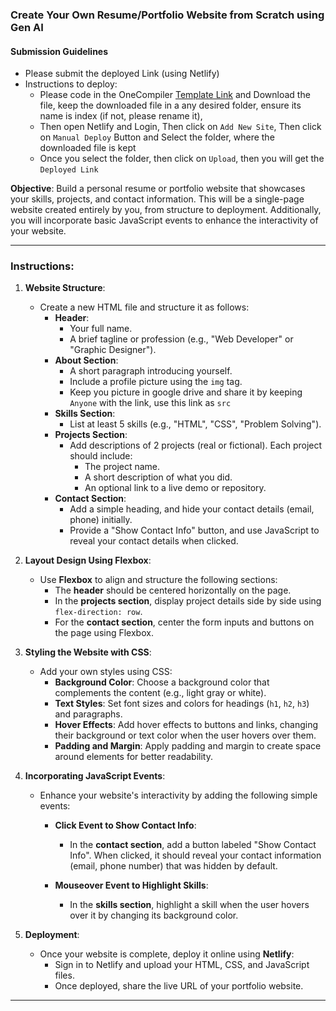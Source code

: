 ### Create Your Own Resume/Portfolio Website from Scratch using Gen AI

#### Submission Guidelines

- Please submit the deployed Link (using Netlify)
- Instructions to deploy:
    - Please code in the OneCompiler [Template Link](https://onecompiler.com/html/42rrx8jyu) and Download the file, keep the downloaded file in a any desired folder, ensure its name is index (if not, please rename it), 
    - Then open Netlify and Login, Then click on `Add New Site`, Then click on `Manual Deploy` Button and Select the folder, where the downloaded file is kept
    - Once you select the folder, then click on `Upload`, then you will get the `Deployed Link`

**Objective**: Build a personal resume or portfolio website that showcases your skills, projects, and contact information. This will be a single-page website created entirely by you, from structure to deployment. Additionally, you will incorporate basic JavaScript events to enhance the interactivity of your website.

---

### **Instructions:**

1. **Website Structure**:

   - Create a new HTML file and structure it as follows:
     - **Header**:
       - Your full name.
       - A brief tagline or profession (e.g., "Web Developer" or "Graphic Designer").
     - **About Section**:
       - A short paragraph introducing yourself.
       - Include a profile picture using the `img` tag.
       - Keep you picture in google drive and share it by keeping `Anyone` with the link, use this link as `src`
     - **Skills Section**:
       - List at least 5 skills (e.g., "HTML", "CSS", "Problem Solving").
     - **Projects Section**:
       - Add descriptions of 2 projects (real or fictional). Each project should include:
         - The project name.
         - A short description of what you did.
         - An optional link to a live demo or repository.
     - **Contact Section**:
       - Add a simple heading, and hide your contact details (email, phone) initially.
       - Provide a "Show Contact Info" button, and use JavaScript to reveal your contact details when clicked.

2. **Layout Design Using Flexbox**:

   - Use **Flexbox** to align and structure the following sections:
     - The **header** should be centered horizontally on the page.
     - In the **projects section**, display project details side by side using `flex-direction: row`.
     - For the **contact section**, center the form inputs and buttons on the page using Flexbox.

3. **Styling the Website with CSS**:

   - Add your own styles using CSS:
     - **Background Color**: Choose a background color that complements the content (e.g., light gray or white).
     - **Text Styles**: Set font sizes and colors for headings (`h1`, `h2`, `h3`) and paragraphs.
     - **Hover Effects**: Add hover effects to buttons and links, changing their background or text color when the user hovers over them.
     - **Padding and Margin**: Apply padding and margin to create space around elements for better readability.

4. **Incorporating JavaScript Events**:

   - Enhance your website's interactivity by adding the following simple events:

     - **Click Event to Show Contact Info**:

       - In the **contact section**, add a button labeled "Show Contact Info". When clicked, it should reveal your contact information (email, phone number) that was hidden by default.

     - **Mouseover Event to Highlight Skills**:
       - In the **skills section**, highlight a skill when the user hovers over it by changing its background color.

5. **Deployment**:
   - Once your website is complete, deploy it online using **Netlify**:
     - Sign in to Netlify and upload your HTML, CSS, and JavaScript files.
     - Once deployed, share the live URL of your portfolio website.

---
